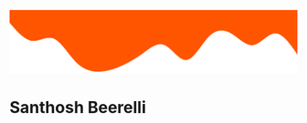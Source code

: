 [![Social banner for San2beerelli](https://github.com/san2beerelli/san2beerelli/raw/master/assets/wave.svg)](https://san2beerelli.com)
<h1>Santhosh Beerelli</h1>

<!--
**san2beerelli/san2beerelli** is a ✨ _special_ ✨ repository because its `README.md` (this file) appears on your GitHub profile.

Here are some ideas to get you started:

- 🔭 I’m currently working on ...
- 🌱 I’m currently learning ...
- 👯 I’m looking to collaborate on ...
- 🤔 I’m looking for help with ...
- 💬 Ask me about ...
- 📫 How to reach me: ...
- 😄 Pronouns: ...
- ⚡ Fun fact: ...
-->
